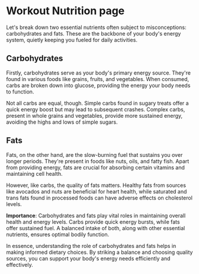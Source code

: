 # Workout Nutrition page

Let's break down two essential nutrients often subject to misconceptions: carbohydrates and fats. These are the backbone of your body's energy system, quietly keeping you fueled for daily activities.

## **Carbohydrates**

Firstly, carbohydrates serve as your body's primary energy source. They're found in various foods like grains, fruits, and vegetables. When consumed, carbs are broken down into glucose, providing the energy your body needs to function.

Not all carbs are equal, though. Simple carbs found in sugary treats offer a quick energy boost but may lead to subsequent crashes. Complex carbs, present in whole grains and vegetables, provide more sustained energy, avoiding the highs and lows of simple sugars.

## **Fats**

Fats, on the other hand, are the slow-burning fuel that sustains you over longer periods. They're present in foods like nuts, oils, and fatty fish. Apart from providing energy, fats are crucial for absorbing certain vitamins and maintaining cell health.

However, like carbs, the quality of fats matters. Healthy fats from sources like avocados and nuts are beneficial for heart health, while saturated and trans fats found in processed foods can have adverse effects on cholesterol levels.

**Importance**: Carbohydrates and fats play vital roles in maintaining overall health and energy levels. Carbs provide quick energy bursts, while fats offer sustained fuel. A balanced intake of both, along with other essential nutrients, ensures optimal bodily function.

In essence, understanding the role of carbohydrates and fats helps in making informed dietary choices. By striking a balance and choosing quality sources, you can support your body's energy needs efficiently and effectively.
